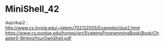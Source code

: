 # MiniShell_42

dup/dup2 : http://www.cs.loyola.edu/~jglenn/702/S2005/Examples/dup2.html
https://www.cs.purdue.edu/homes/grr/SystemsProgrammingBook/Book/Chapter5-WritingYourOwnShell.pdf
